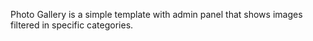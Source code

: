 Photo Gallery is a simple template with admin panel that shows images filtered in specific categories.
